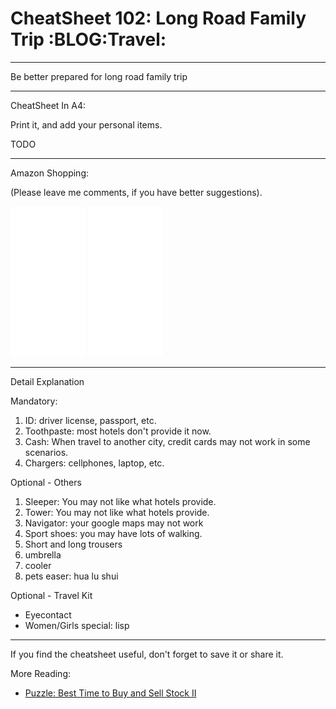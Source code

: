# CheatSheet 102: Long Road Family Trip     :BLOG:Travel:


---

Be better prepared for long road family trip  

---

CheatSheet In A4:  

Print it, and add your personal items.  

TODO  

---

Amazon Shopping:  

(Please leave me comments, if you have better suggestions).  

<div>
<iframe style="width: 120px; height: 240px;" src="//ws-na.amazon-adsystem.com/widgets/q?ServiceVersion=20070822&amp;OneJS=1&amp;Operation=GetAdHtml&amp;MarketPlace=US&amp;source=ac&amp;ref=qf_sp_asin_til&amp;ad_type=product_link&amp;tracking_id=dennyzhang-20&amp;marketplace=amazon&amp;region=US&amp;placement=0988262509&amp;asins=0988262509&amp;linkId=71878608a6bfd8fe98ca2cc56a10031a&amp;show_border=false&amp;link_opens_in_new_window=false&amp;price_color=333333&amp;title_color=0066c0&amp;bg_color=ffffff" width="300" height="150" frameborder="0" marginwidth="0" marginheight="0" scrolling="no">
</iframe>

<iframe style="width: 120px; height: 240px;" src="//ws-na.amazon-adsystem.com/widgets/q?ServiceVersion=20070822&amp;OneJS=1&amp;Operation=GetAdHtml&amp;MarketPlace=US&amp;source=ac&amp;ref=tf_til&amp;ad_type=product_link&amp;tracking_id=dennyzhang-20&amp;marketplace=amazon&amp;region=US&amp;placement=1942788002&amp;asins=1942788002&amp;linkId=0334e7e74eb6e585093729ad44f59e04&amp;show_border=false&amp;link_opens_in_new_window=false&amp;price_color=333333&amp;title_color=0066c0&amp;bg_color=ffffff" width="300" height="150" frameborder="0" marginwidth="0" marginheight="0" scrolling="no">
</iframe>

---

Detail Explanation  

Mandatory:  

1.  ID: driver license, passport, etc.
2.  Toothpaste: most hotels don't provide it now.
3.  Cash: When travel to another city, credit cards may not work in some scenarios.
4.  Chargers: cellphones, laptop, etc.

Optional - Others  

1.  Sleeper: You may not like what hotels provide.
2.  Tower: You may not like what hotels provide.
3.  Navigator: your google maps may not work
4.  Sport shoes: you may have lots of walking.
5.  Short and long trousers
6.  umbrella
7.  cooler
8.  pets easer: hua lu shui

Optional - Travel Kit  

-   Eyecontact
-   Women/Girls special: lisp

---

If you find the cheatsheet useful, don't forget to save it or share it.  

More Reading:  

-   [Puzzle: Best Time to Buy and Sell Stock II](http://brain.dennyzhang.com/stock-decision-ii/)